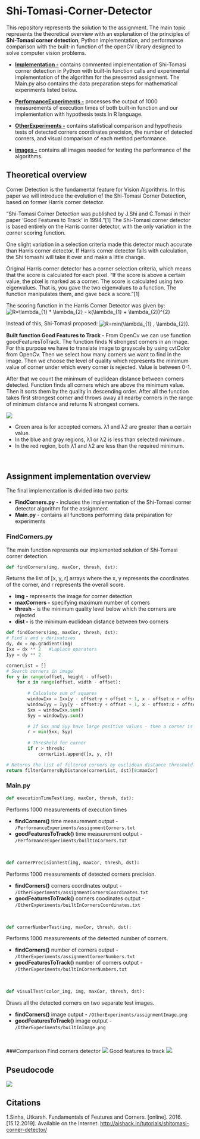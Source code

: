 # Shi-Tomasi-Corner-Detector
This repository represents the solution to the assignment.  The main topic represents the theoretical overview with an explanation of the principles of **Shi-Tomasi corner detection**,  Python implementation, and performance comparison with the built-in function of the openCV library designed to solve computer vision problems.


* **<a href="https://github.com/Coder-mano/Shi-Tomasi-Corner-Detector/tree/master/Implementation">Implementation -</a>** contains commented implementation of Shi-Tomasi corner detection in Python with built-in function calls and experimental implementation of the algorithm for the presented assignment. The Main.py also contains the data preparation steps for mathematical experiments listed below.

* **<a href="https://github.com/Coder-mano/Shi-Tomasi-Corner-Detector/tree/master/PerformanceExperiments">PerformanceExperiments -</a>** processes the output of 1000 measurements of execution times of both built-in function and our implementation with hypothesis tests in R language. 

* **<a href="https://github.com/Coder-mano/Shi-Tomasi-Corner-Detector/tree/master/OtherExperiments">OtherExperiments -</a>** contains statistical comparison and hypothesis tests of detected corners coordinates precision, the number of detected corners, and visual comparison of each method performance. 

* **<a href="https://github.com/Coder-mano/Shi-Tomasi-Corner-Detector/tree/master/images">images -</a>** contains all images needed for testing the performance of the algorithms.


## Theoretical overview

Corner Detection is the fundamental feature for Vision Algorithms. In this paper we will introduce the evolution of the Shi-Tomasi Corner Detection, based on former Harris corner detector.  

“Shi-Tomasi Corner Detection was published by J.Shi and C.Tomasi in their paper ‘Good Features to Track‘ in 1994.”[1] The Shi-Tomasi corner detector is based entirely on the Harris corner detector, with the only variation in the corner scoring function.

One slight variation in a selection criteria made this detector much accurate than Harris corner detector. If Harris corner detector fails with calculation, the Shi tomashi will take it over and make a little change.

Original Harris corner detector has a corner selection criteria, which means that the score is calculated for each pixel. “If the score is above a certain value, the pixel is marked as a corner. The score is calculated using two eigenvalues. That is, you gave the two eigenvalues to a function. The function manipulates them, and gave back a score.”[1]


The scoring function in the Harris Corner Detector was given by: 
<img src="https://latex.codecogs.com/svg.latex?\inline&space;\dpi{150}&space;\fn_phv&space;R=\lambda_{1}&space;*&space;\lambda_{2}&space;-&space;k(\lambda_{1}&space;&plus;&space;\lambda_{2})^{2}" title="R=\lambda_{1} * \lambda_{2} - k(\lambda_{1} + \lambda_{2})^{2}" align="center" />

Instead of this, Shi-Tomasi proposed:
<img src="https://latex.codecogs.com/svg.latex?\inline&space;\dpi{150}&space;\fn_phv&space;R=min(\lambda_{1}&space;,&space;\lambda_{2})." title="R=min(\lambda_{1} , \lambda_{2})." align="center" />

**Built function Good Features to Track -**
From OpenCv we can use function goodFeaturesToTrack. The function finds N strongest corners in an image. For this purpose we have to translate image to grayscale  by using cvtColor from OpenCv. Then we select how many corners we want to find in the image. Then we choose the level of quality which represents the minimum value of corner under which every corner is rejected. Value is between 0-1.

After that we count the minimum of euclidean distance between corners detected. Function finds all corners which are above the minimum value. Then it sorts them by the quality in descending order. After all the function takes first strongest corner and throws away all nearby corners in the range of minimum distance and returns N strongest corners.


<img src="http://aishack.in/static/img/tut/shi-tomasi-region1.jpg" align="center" />

 - Green area is for accepted corners. λ1 and λ2 are greater than a certain value. 
 - In the blue and gray regions, λ1 or λ2 is less than selected minimum .
 - In the red region, both λ1 and λ2 are less than the required minimum.

<br/>

## Assignment implementation overview


The final implementation is divided into two parts:
* **FindCorners.py -** includes the implementation of the Shi-Tomasi corner detector algorithm for the assignment
* **Main.py** - contains all functions performing data preparation for experiments


### FindCorners.py
The main function represents our implemented solution of Shi-Tomasi corner detection.

```python
def findCorners(img, maxCor, thresh, dst):
```
Returns the list of [x, y, r] arrays where the x, y represents the coordinates of the corner, and r represents the overall score.

* **img -** represents the image for corner detection
* **maxCorners -** specifying maximum number of corners
* **thresh -** is the minimum quality level below which the corners are rejected
* **dist -** is the minimum euclidean distance between two corners

```python
def findCorners(img, maxCor, thresh, dst):
# Find x and y derivatives
dy, dx = np.gradient(img)
Ixx = dx ** 2   #Laplace oparators
Iyy = dy ** 2

cornerList = []
# Search corners in image
for y in range(offset, height - offset):
    for x in range(offset, width - offset):
    
        # Calculate sum of squares
        windowIxx = Ixx[y - offset:y + offset + 1, x - offset:x + offset + 1]
        windowIyy = Iyy[y - offset:y + offset + 1, x - offset:x + offset + 1]
        Sxx = windowIxx.sum()
        Syy = windowIyy.sum()

        # If Sxx and Syy have large positive values - then a corner is found.
        r = min(Sxx, Syy)
        
        # Threshold for corner
        if r > thresh:
            cornerList.append([x, y, r])

# Returns the list of filtered corners by euclidean distance threshold.
return filterCornersByDistance(cornerList, dst)[0:maxCor]
```

### Main.py
```python
def executionTimeTest(img, maxCor, thresh, dst):
```
Performs 1000 measurements of execution times
* **findCorners()** time measurement output - `/PerformanceExperiments/assignmentCorners.txt`
* **goodFeaturesToTrack()** time measurement output - `/PerformanceExperiments/builtInCorners.txt`

<br/>

```python
def cornerPrecisionTest(img, maxCor, thresh, dst):
```
Performs 1000 measurements of detected corners precision.
* **findCorners()** corners coordinates output - `/OtherExperiments/assignmentCornersCoordinates.txt`
* **goodFeaturesToTrack()** corners coodinates output - `/OtherExperiments/builtInCornersCoordinates.txt`

<br/>

```python
def cornerNumberTest(img, maxCor, thresh, dst):
```
Performs 1000 measurements of the detected number of corners.
* **findCorners()** number of corners output - `/OtherExperiments/assignmentCornerNumbers.txt`
* **goodFeaturesToTrack()** number of corners output - `/OtherExperiments/builtInCornerNumbers.txt`

<br/>

```python
def visualTest(color_img, img, maxCor, thresh, dst):
```
Draws all  the detected corners on two separate test images.
* **findCorners()** image output - `/OtherExperiments/assignmentImage.png`
* **goodFeaturesToTrack()** image output - `/OtherExperiments/builtInImage.png`

<br/>

###Comparison
Find corners detector
<img src="https://github.com/Coder-mano/Shi-Tomasi-Corner-Detector/blob/master/OtherExperiments/assignmentImage1.png"/>
Good features to track
<img src="https://github.com/Coder-mano/Shi-Tomasi-Corner-Detector/blob/master/OtherExperiments/builtInImage1.png"/>

## Pseudocode
<img src="https://github.com/Coder-mano/Shi-Tomasi-Corner-Detector/blob/master/PseudocodeShi-Tomashi.png"/>
 
## Citations
1.Sinha, Utkarsh. Fundamentals of Feutures and Corners. [online]. 2016. [15.12.2019]. Available on the Internet: <http://aishack.in/tutorials/shitomasi-corner-detector/>



